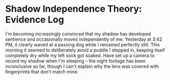 # Shadow Independence Theory: Evidence Log

I'm becoming increasingly convinced that my shadow has developed sentience and occasionally moves independently of me. Yesterday at 3:42 PM, it clearly waved at a passing dog while I remained perfectly still. This morning it seemed to deliberately avoid a puddle I stepped in, keeping itself completely dry while my left sock got soaked. Have set up a camera to record my shadow when I'm sleeping – the night footage has been inconclusive so far, though I can't explain why the lens was covered with fingerprints that don't match mine.